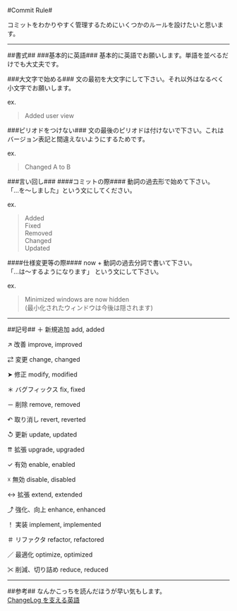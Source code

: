 #Commit Rule#

コミットをわかりやすく管理するためにいくつかのルールを設けたいと思います。  

---

##書式##
###基本的に英語###
基本的に英語でお願いします。単語を並べるだけでも大丈夫です。


###大文字で始める###
文の最初を大文字にして下さい。それ以外はなるべく小文字でお願いします。  

ex.  
>Added user view


###ピリオドをつけない###
文の最後のピリオドは付けないで下さい。これはバージョン表記と間違えないようにするためです。  

ex.
>Changed A to B


###言い回し###
####コミットの際####
動詞の過去形で始めて下さい。  
「…を～しました」という文にしてください。  

ex.
>Added  
>Fixed  
>Removed  
>Changed  
>Updated

####仕様変更等の際####
now + 動詞の過去分詞で書いて下さい。  
「…は～するようになります」 という文にして下さい。

ex.
>Minimized windows are now hidden  
>(最小化されたウィンドウは今後は隠されます)

---

##記号##
＋ 新規追加 add, added  

↗ 改善 improve, improved  

⇄ 変更 change, changed

➤ 修正 modify, modified  

＊ バグフィックス fix, fixed  

－ 削除 remove, removed  

↶ 取り消し revert, reverted  

↺ 更新 update, updated  

⇈ 拡張 upgrade, upgraded  

✓ 有効 enable, enabled  

☓ 無効 disable, disabled

↔ 拡張 extend, extended

⤴ 強化、向上 enhance, enhanced

！ 実装 implement, implemented

＃ リファクタ refactor, refactored

／ 最適化 optimize, optimized

✂ 削減、切り詰め reduce, reduced

---

##参考##
なんかこっちを読んだほうが早い気もします。  
[ChangeLog を支える英語](https://gist.github.com/hayajo/3938098)